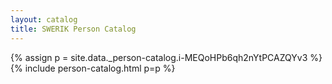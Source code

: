 ```yaml
---
layout: catalog
title: SWERIK Person Catalog
---
```

{% assign p = site.data._person-catalog.i-MEQoHPb6qh2nYtPCAZQYv3 %}
{% include person-catalog.html p=p %}


